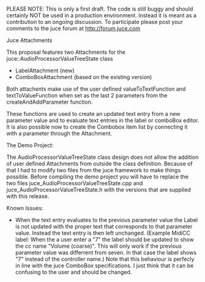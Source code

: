 PLEASE NOTE: This is only a first draft. The code is still buggy and should certainly NOT be used in a production environment. Instead it is meant as a contribution to an ongoing discussion.
To participate please post your comments to the juce forum at http://forum.juce.com

Juce Attachments

This proposal features two Attachments for the juce::AudioProcessorValueTreeState class
- LabelAttachment (new)
- ComboBoxAttachment (based on the existing version)

Both attachents make use of the user defined valueToTextFunction and textToValueFunction when set as the last 2 parameters from the createAndAddParameter function.

These functions are used to create an updated text entry from a new parameter value and to evaluate text entries in the label or comboBox editor.
It is also possible now to create the Combobox item list by connecting it with a parameter through the Attachment.

The Demo Project:

The AudioProcessorValueTreeState class design does not allow the addition of user defined Attachments from outside the class definition. Because of that I had to modify two files from the juce framework to make things possible.
Before compiling the demo project you will have to replace the two files juce_AudioProcessorValueTreeState.cpp and juce_AudioProcessorValueTreeState.h
with the versions that are supplied with this release.

Known Issues:
- When the text entry evaluates to the previous parameter value the Label is not updated with the proper text that corresponds to that parameter value. 
Instead the text entry is then left unchanged.
(Example MidiCC label: When the a user enter a "7" the label should be updated to show the cc name "Volume (coarse)". This will only work if the previous parameter value was differrent from seven. In that case the label shows "7" instead of the controller name.)
Note that this behaviour is perfecly in line with the juce ComboBox specifications. I just think that it can be confusing to the user and should be changed.  
 
